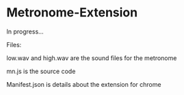 # Metronome-Extension
In progress...

Files:

low.wav and high.wav are the sound files for the metronome

mn.js is the source code

Manifest.json is details about the extension for chrome
